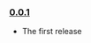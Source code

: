 ### [0.0.1](https://github.com/jkiimm/youtube-video-status/releases/tag/v0.0.1)

- The first release
